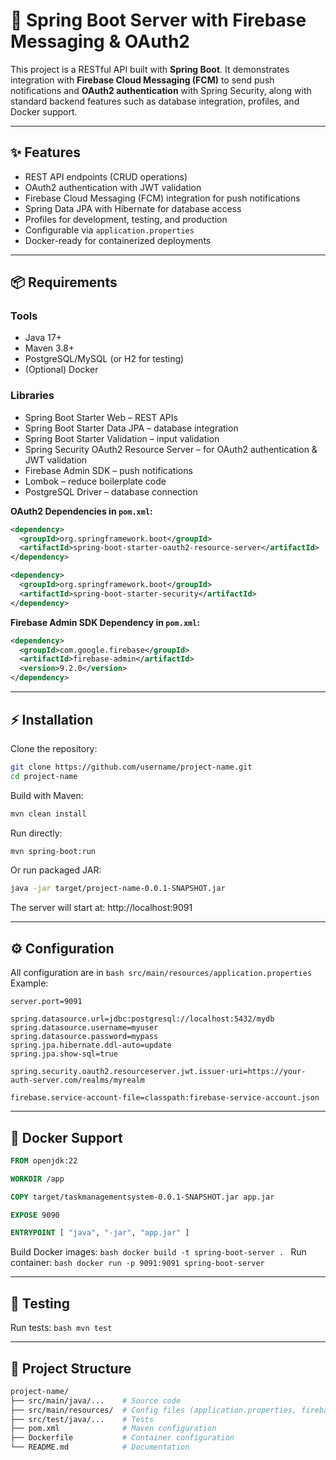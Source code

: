 # 🌱 Spring Boot Server with Firebase Messaging & OAuth2

This project is a RESTful API built with **Spring Boot**. It demonstrates integration with **Firebase Cloud Messaging (FCM)** to send push notifications and **OAuth2 authentication** with Spring Security, along with standard backend features such as database integration, profiles, and Docker support.

---

## ✨ Features
- REST API endpoints (CRUD operations)  
- OAuth2 authentication with JWT validation  
- Firebase Cloud Messaging (FCM) integration for push notifications  
- Spring Data JPA with Hibernate for database access  
- Profiles for development, testing, and production  
- Configurable via `application.properties`  
- Docker-ready for containerized deployments  

---

## 📦 Requirements

### Tools
- Java 17+  
- Maven 3.8+  
- PostgreSQL/MySQL (or H2 for testing)  
- (Optional) Docker  

### Libraries
- Spring Boot Starter Web – REST APIs  
- Spring Boot Starter Data JPA – database integration  
- Spring Boot Starter Validation – input validation  
- Spring Security OAuth2 Resource Server – for OAuth2 authentication & JWT validation  
- Firebase Admin SDK – push notifications  
- Lombok – reduce boilerplate code  
- PostgreSQL Driver – database connection  

**OAuth2 Dependencies in `pom.xml`:**
```xml
<dependency>
  <groupId>org.springframework.boot</groupId>
  <artifactId>spring-boot-starter-oauth2-resource-server</artifactId>
</dependency>

<dependency>
  <groupId>org.springframework.boot</groupId>
  <artifactId>spring-boot-starter-security</artifactId>
</dependency>
```
**Firebase Admin SDK Dependency in `pom.xml`:**
```xml
<dependency>
  <groupId>com.google.firebase</groupId>
  <artifactId>firebase-admin</artifactId>
  <version>9.2.0</version>
</dependency>
```

---

## ⚡ Installation
Clone the repository:
```bash
git clone https://github.com/username/project-name.git
cd project-name
```
Build with Maven:
```bash
mvn clean install
```
Run directly:
```bash
mvn spring-boot:run
```
Or run packaged JAR:
```bash
java -jar target/project-name-0.0.1-SNAPSHOT.jar
```
The server will start at: http://localhost:9091

---

## ⚙️ Configuration
All configuration are in ```bash src/main/resources/application.properties ```
Example:
```properties
server.port=9091

spring.datasource.url=jdbc:postgresql://localhost:5432/mydb
spring.datasource.username=myuser
spring.datasource.password=mypass
spring.jpa.hibernate.ddl-auto=update
spring.jpa.show-sql=true

spring.security.oauth2.resourceserver.jwt.issuer-uri=https://your-auth-server.com/realms/myrealm

firebase.service-account-file=classpath:firebase-service-account.json
```

---

## 🐳 Docker Support
```dockerfile
FROM openjdk:22

WORKDIR /app

COPY target/taskmanagementsystem-0.0.1-SNAPSHOT.jar app.jar

EXPOSE 9090

ENTRYPOINT [ "java", "-jar", "app.jar" ]
```
Build Docker images: ```bash docker build -t spring-boot-server . ```
Run container: ```bash docker run -p 9091:9091 spring-boot-server ```

---

## 🧪 Testing
Run tests: ```bash mvn test```

---

## 📂 Project Structure
```bash
project-name/
├── src/main/java/...    # Source code
├── src/main/resources/  # Config files (application.properties, firebase key, etc.)
├── src/test/java/...    # Tests
├── pom.xml              # Maven configuration
├── Dockerfile           # Container configuration
└── README.md            # Documentation
```
